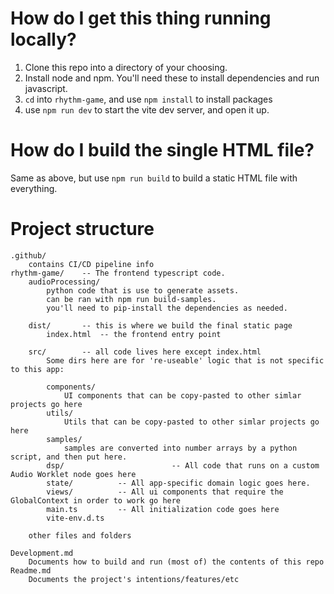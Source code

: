 # How do I get this thing running locally?

1. Clone this repo into a directory of your choosing.
2. Install node and npm. You'll need these to install dependencies and run javascript.
3. `cd` into `rhythm-game`, and use `npm install` to install packages
4. use `npm run dev` to start the vite dev server, and open it up.

# How do I build the single HTML file?

Same as above, but use `npm run build` to build a static HTML file with everything.

# 

# Project structure

```
.github/
    contains CI/CD pipeline info
rhythm-game/    -- The frontend typescript code.
    audioProcessing/
        python code that is use to generate assets. 
        can be ran with npm run build-samples.
        you'll need to pip-install the dependencies as needed.

    dist/       -- this is where we build the final static page
        index.html  -- the frontend entry point

    src/        -- all code lives here except index.html
        Some dirs here are for 're-useable' logic that is not specific to this app:

        components/
            UI components that can be copy-pasted to other simlar projects go here
        utils/
            Utils that can be copy-pasted to other simlar projects go here
        samples/
            samples are converted into number arrays by a python script, and then put here.
        dsp/                        -- All code that runs on a custom Audio Worklet node goes here
        state/          -- All app-specific domain logic goes here.
        views/          -- All ui components that require the GlobalContext in order to work go here
        main.ts         -- All initialization code goes here
        vite-env.d.ts

    other files and folders

Development.md 
    Documents how to build and run (most of) the contents of this repo
Readme.md
    Documents the project's intentions/features/etc
```
